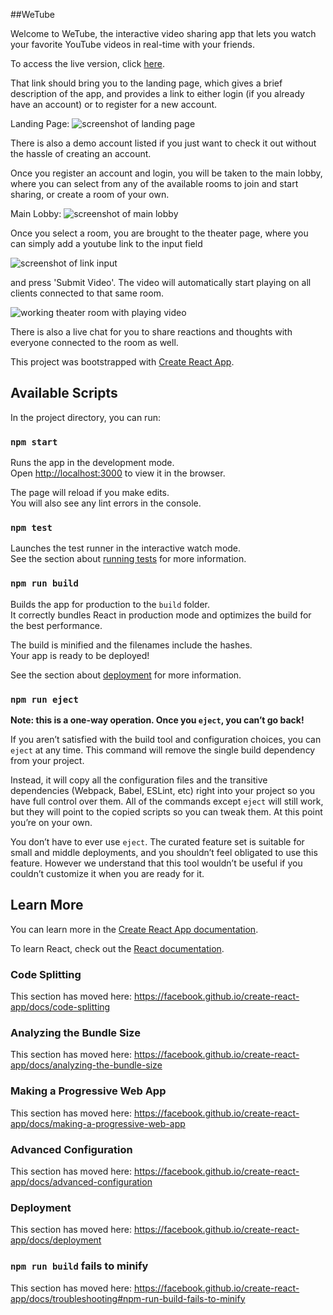 ##WeTube

Welcome to WeTube, the interactive video sharing app that lets you watch your favorite YouTube videos
in real-time with your friends.

To access the live version, click [here](https://bmmeehan3-youtube-theater-app.now.sh/).

That link should bring you to the landing page, which gives a brief description of the app, and provides
a link to either login (if you already have an account) or to register for a new account. 

Landing Page: ![screenshot of landing page](https://gyazo.com/ae2c4963fca8d31d89be65801e1d69db)

There is also a demo account listed if you just want to check it out without the hassle of creating an 
account.

Once you register an account and login, you will be taken to the main lobby, where you can select
from any of the available rooms to join and start sharing, or create a room of your own.

Main Lobby: ![screenshot of main lobby](https://gyazo.com/c53400482c5a662fb8b52a899cb346e3)

Once you select a room, you are brought to the theater page, where you can simply add a youtube link to the input field 

![screenshot of link input](https://gyazo.com/2d44ab11614b27657eb1243e582a1740)

and press 'Submit Video'. The video will automatically start playing on all clients connected to that same room.

![working theater room with playing video](https://gyazo.com/f2b64c71480cdaab23308045fee25718)

There is also a live chat for you to share reactions and thoughts with everyone connected to the room as
well.

This project was bootstrapped with [Create React App](https://github.com/facebook/create-react-app).

## Available Scripts

In the project directory, you can run:

### `npm start`

Runs the app in the development mode.<br>
Open [http://localhost:3000](http://localhost:3000) to view it in the browser.

The page will reload if you make edits.<br>
You will also see any lint errors in the console.

### `npm test`

Launches the test runner in the interactive watch mode.<br>
See the section about [running tests](https://facebook.github.io/create-react-app/docs/running-tests) for more information.

### `npm run build`

Builds the app for production to the `build` folder.<br>
It correctly bundles React in production mode and optimizes the build for the best performance.

The build is minified and the filenames include the hashes.<br>
Your app is ready to be deployed!

See the section about [deployment](https://facebook.github.io/create-react-app/docs/deployment) for more information.

### `npm run eject`

**Note: this is a one-way operation. Once you `eject`, you can’t go back!**

If you aren’t satisfied with the build tool and configuration choices, you can `eject` at any time. This command will remove the single build dependency from your project.

Instead, it will copy all the configuration files and the transitive dependencies (Webpack, Babel, ESLint, etc) right into your project so you have full control over them. All of the commands except `eject` will still work, but they will point to the copied scripts so you can tweak them. At this point you’re on your own.

You don’t have to ever use `eject`. The curated feature set is suitable for small and middle deployments, and you shouldn’t feel obligated to use this feature. However we understand that this tool wouldn’t be useful if you couldn’t customize it when you are ready for it.

## Learn More

You can learn more in the [Create React App documentation](https://facebook.github.io/create-react-app/docs/getting-started).

To learn React, check out the [React documentation](https://reactjs.org/).

### Code Splitting

This section has moved here: https://facebook.github.io/create-react-app/docs/code-splitting

### Analyzing the Bundle Size

This section has moved here: https://facebook.github.io/create-react-app/docs/analyzing-the-bundle-size

### Making a Progressive Web App

This section has moved here: https://facebook.github.io/create-react-app/docs/making-a-progressive-web-app

### Advanced Configuration

This section has moved here: https://facebook.github.io/create-react-app/docs/advanced-configuration

### Deployment

This section has moved here: https://facebook.github.io/create-react-app/docs/deployment

### `npm run build` fails to minify

This section has moved here: https://facebook.github.io/create-react-app/docs/troubleshooting#npm-run-build-fails-to-minify
